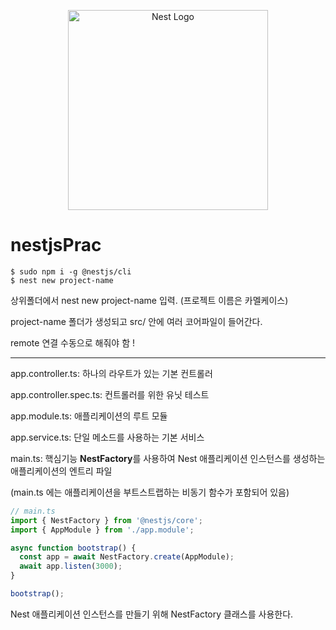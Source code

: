 <p align="center">
  <a href="http://nestjs.com/" target="blank"><img src="https://nestjs.com/img/logo_text.svg" width="320" alt="Nest Logo" /></a>
</p>

# nestjsPrac

```shell
$ sudo npm i -g @nestjs/cli
$ nest new project-name
```

상위폴더에서 nest new project-name 입력. (프로젝트 이름은 카멜케이스)

project-name 폴더가 생성되고 src/ 안에 여러 코어파일이 들어간다.

remote 연결 수동으로 해줘야 함 !

<hr>
app.controller.ts: 하나의 라우트가 있는 기본 컨트롤러

app.controller.spec.ts: 컨트롤러를 위한 유닛 테스트

app.module.ts: 애플리케이션의 루트 모듈

app.service.ts: 단일 메소드를 사용하는 기본 서비스

main.ts: 핵심기능 **NestFactory**를 사용하여 Nest 애플리케이션 인스턴스를 생성하는 애플리케이션의 엔트리 파일

(main.ts 에는 애플리케이션을 부트스트랩하는 비동기 함수가 포함되어 있음)

```ts
// main.ts
import { NestFactory } from '@nestjs/core';
import { AppModule } from './app.module';

async function bootstrap() {
  const app = await NestFactory.create(AppModule);
  await app.listen(3000);
}

bootstrap();
```

Nest 애플리케이션 인스턴스를 만들기 위해 NestFactory 클래스를 사용한다.